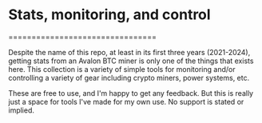 # Stats, monitoring, and control
================================

Despite the name of this repo, at least in its first three years (2021-2024),
getting stats from an Avalon BTC miner is only one of the things that exists
here.  This collection is a variety of simple tools for monitoring and/or
controlling a variety of gear including crypto miners, power systems, etc.

These are free to use, and I'm happy to get any feedback.  But this is really
just a space for tools I've made for my own use.  No support is stated or
implied.
